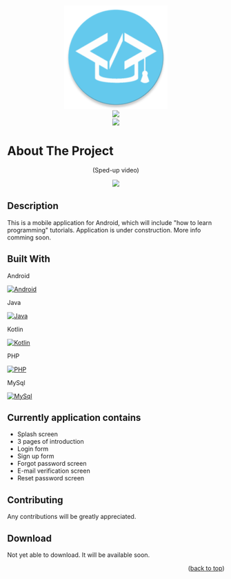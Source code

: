 <!-- BACK TO TOP -->
<a name="readme-top"></a>

<!-- PROJECT LOGO -->
<div align="center">

  <a href="https://github.com/xFilipW/Quick-Code">
    <img src="https://github.com/xFilipW/Quick-Code/blob/main/app/src/main/res/mipmap-xxxhdpi/ic_launcher_round.png" alt="Logo" width="240" height="240">
    <br>
    <img src="https://img.shields.io/badge/Quick%20Code-65CBEF" height="60"/>
    <br>
    <img src="https://img.shields.io/badge/Programming%20with%20passion-65CBEF" height="40"/>
  </a>
  
</div>

<!-- ABOUT THE PROJECT -->
# About The Project

<div align="center">

  <p>
    (Sped-up video)
  </p>
  
  <p>
    <img src="./preview/Preview.gif" height="500">
  </p>

</div>

## Description
This is a mobile application for Android, which will include "how to learn programming" tutorials. Application is under construction. More info comming soon.

## Built With
 
  Android
  
  [![Android][Android.io]][Android-url]

  Java

  [![Java][Java.io]][Java-url]


  Kotlin
  
  [![Kotlin][Kotlin.io]][Kotlin-url]
  
  PHP
  
  [![PHP][PHP.io]][PHP-url]
  
  MySql
  
  [![MySql][MySql.io]][MySql-url]
  
## Currently application contains
- Splash screen
- 3 pages of introduction
- Login form
- Sign up form
- Forgot password screen
- E-mail verification screen
- Reset password screen

## Contributing
Any contributions will be greatly appreciated.

## Download
Not yet able to download. It will be available soon.

<p align="right">(<a href="#readme-top">back to top</a>)</p>

<!-- MARKDOWN LINKS & IMAGES -->
[Android.io]: https://skillicons.dev/icons?i=androidstudio&theme=light
[Android-url]: https://developer.android.com/studio
[Java.io]: https://skillicons.dev/icons?i=java&theme=light
[Java-url]: https://www.java.com
[Kotlin.io]: https://skillicons.dev/icons?i=kotlin&theme=light
[Kotlin-url]: https://kotlinlang.org
[PHP.io]: https://skillicons.dev/icons?i=php&theme=light
[PHP-url]: https://www.php.net
[MySql.io]: https://skillicons.dev/icons?i=mysql&theme=light
[MySql-url]: https://www.mysql.com